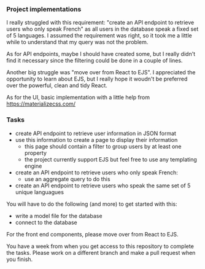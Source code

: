 ### Project implementations
I really struggled with this requirement: "create an API endpoint to retrieve users who only speak French" as all users in the database speak a fixed set of 5 languages. I assumed the requirement was right, so it took me a little while to understand that my query was not the problem. 

As for API endpoints, maybe I should have created some, but I really didn't find it necessary since the filtering could be done in a couple of lines.

Another big struggle was "move over from React to EJS".
I appreciated the opportunity to learn about EJS, but I really hope it woudn't be preferred over the powerful, clean and tidy React.

As for the UI, basic implementation with a little help from https://materializecss.com/


### Tasks
* create API endpoint to retrieve user information in JSON format
* use this information to create a page to display their information
    * this page should contain a filter to group users by at least one property
    * the project currently support EJS but feel free to use any templating engine
* create an API endpoint to retrieve users who only speak French:
    * use an aggregate query to do this
* create an API endpoint to retrieve users who speak the same set of 5 unique languagues

You will have to do the following (and more) to get started with this:
* write a model file for the database
* connect to the database

For the front end components, please move over from React to EJS.

You have a week from when you get access to this repository to complete the tasks. Please work on a different branch and make a pull request when you finish.
